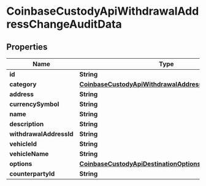 
# CoinbaseCustodyApiWithdrawalAddressChangeAuditData

## Properties
Name | Type | Description | Notes
------------ | ------------- | ------------- | -------------
**id** | **String** |  |  [optional]
**category** | [**CoinbaseCustodyApiWithdrawalAddressChangeCategory**](CoinbaseCustodyApiWithdrawalAddressChangeCategory.md) |  |  [optional]
**address** | **String** |  |  [optional]
**currencySymbol** | **String** |  |  [optional]
**name** | **String** |  |  [optional]
**description** | **String** |  |  [optional]
**withdrawalAddressId** | **String** |  |  [optional]
**vehicleId** | **String** |  |  [optional]
**vehicleName** | **String** |  |  [optional]
**options** | [**CoinbaseCustodyApiDestinationOptions**](CoinbaseCustodyApiDestinationOptions.md) |  |  [optional]
**counterpartyId** | **String** |  |  [optional]



